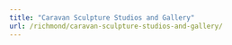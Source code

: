 ```yaml
---
title: "Caravan Sculpture Studios and Gallery"
url: /richmond/caravan-sculpture-studios-and-gallery/
---
```

